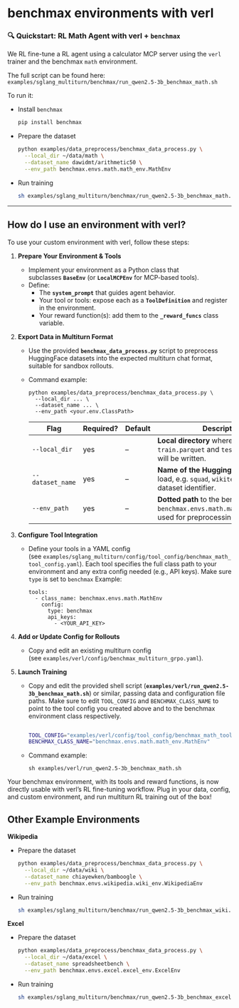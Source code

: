 # benchmax environments with verl

### **🔍 Quickstart: RL Math Agent with verl + `benchmax`**

We RL fine-tune a RL agent using a calculator MCP server using the `verl` trainer and the benchmax `math` environment. 

The full script can be found here: `examples/sglang_multiturn/benchmax/run_qwen2.5-3b_benchmax_math.sh`

To run it:

- Install `benchmax`
    
    ```bash
    pip install benchmax
    ```
    
- Prepare the dataset
    ```bash
    python examples/data_preprocess/benchmax_data_process.py \
      --local_dir ~/data/math \
      --dataset_name dawidmt/arithmetic50 \
      --env_path benchmax.envs.math.math_env.MathEnv
    ```

- Run training
    
    ```bash
    sh examples/sglang_multiturn/benchmax/run_qwen2.5-3b_benchmax_math.sh
    ```
---

## How do I use an environment with verl?

To use your custom environment with verl, follow these steps:

1. **Prepare Your Environment & Tools**
    - Implement your environment as a Python class that subclasses **`BaseEnv`** (or **`LocalMCPEnv`** for MCP-based tools).
    - Define:
        - The **`system_prompt`** that guides agent behavior.
        - Your tool or tools: expose each as a **`ToolDefinition`** and register in the environment.
        - Your reward function(s): add them to the **`_reward_funcs`** class variable.
2. **Export Data in Multiturn Format**
    - Use the provided **`benchmax_data_process.py`** script to preprocess HuggingFace datasets into the expected multiturn chat format, suitable for sandbox rollouts.
    - Command example:
        
        ```
        python examples/data_preprocess/benchmax_data_process.py \
          --local_dir ... \
          --dataset_name ... \
          --env_path <your.env.ClassPath>
        ```
        
        | Flag | Required? | Default | Description |
        | --- | --- | --- | --- |
        | `--local_dir` | yes | – | **Local directory** where the processed `train.parquet` and `test.parquet` files will be written. |
        | `--dataset_name` | yes | – | **Name of the HuggingFace dataset** to load, e.g. `squad`, `wikitext`, or any HF dataset identifier. |
        | `--env_path` | yes | – | **Dotted path** to the benchmax env (e.g. `benchmax.envs.math.math_env.MathEnv`) used for preprocessing |
3. **Configure Tool Integration**
    - Define your tools in a YAML config (see `examples/sglang_multiturn/config/tool_config/benchmax_math_tool_config.yaml`). Each tool specifies the full class path to your environment and any extra config needed (e.g., API keys). Make sure `type` is set to `benchmax` Example:
        
        ```
        tools:
          - class_name: benchmax.envs.math.MathEnv
            config:
              type: benchmax
              api_keys:
                - <YOUR_API_KEY>
        ```
        
4. **Add or Update Config for Rollouts**
    - Copy and edit an existing multiturn config (see `examples/verl/config/benchmax_multiturn_grpo.yaml`).
5. **Launch Training**
    - Copy and edit the provided shell script (**`examples/verl/run_qwen2.5-3b_benchmax_math.sh`**) or similar, passing data and configuration file paths. Make sure to edit `TOOL_CONFIG` and `BENCHMAX_CLASS_NAME` to point to the tool config you created above and to the benchmax environment class respectively.
        
        ```bash
        
        TOOL_CONFIG="examples/verl/config/tool_config/benchmax_math_tool_config.yaml"
        BENCHMAX_CLASS_NAME="benchmax.envs.math.math_env.MathEnv"
        ```
        
    - Command example:
        
        `sh examples/verl/run_qwen2.5-3b_benchmax_math.sh`
        

Your benchmax environment, with its tools and reward functions, is now directly usable with verl’s RL fine-tuning workflow. Plug in your data, config, and custom environment, and run multiturn RL training out of the box!

## Other Example Environments

**Wikipedia**
- Prepare the dataset
    ```bash
    python examples/data_preprocess/benchmax_data_process.py \
      --local_dir ~/data/wiki \
      --dataset_name chiayewken/bamboogle \
      --env_path benchmax.envs.wikipedia.wiki_env.WikipediaEnv
    ```

- Run training
    
    ```bash
    sh examples/sglang_multiturn/benchmax/run_qwen2.5-3b_benchmax_wiki.sh
    ```

**Excel**
- Prepare the dataset
    ```bash
    python examples/data_preprocess/benchmax_data_process.py \
      --local_dir ~/data/excel \
      --dataset_name spreadsheetbench \
      --env_path benchmax.envs.excel.excel_env.ExcelEnv
    ```

- Run training
    
    ```bash
    sh examples/sglang_multiturn/benchmax/run_qwen2.5-3b_benchmax_excel.sh
    ```